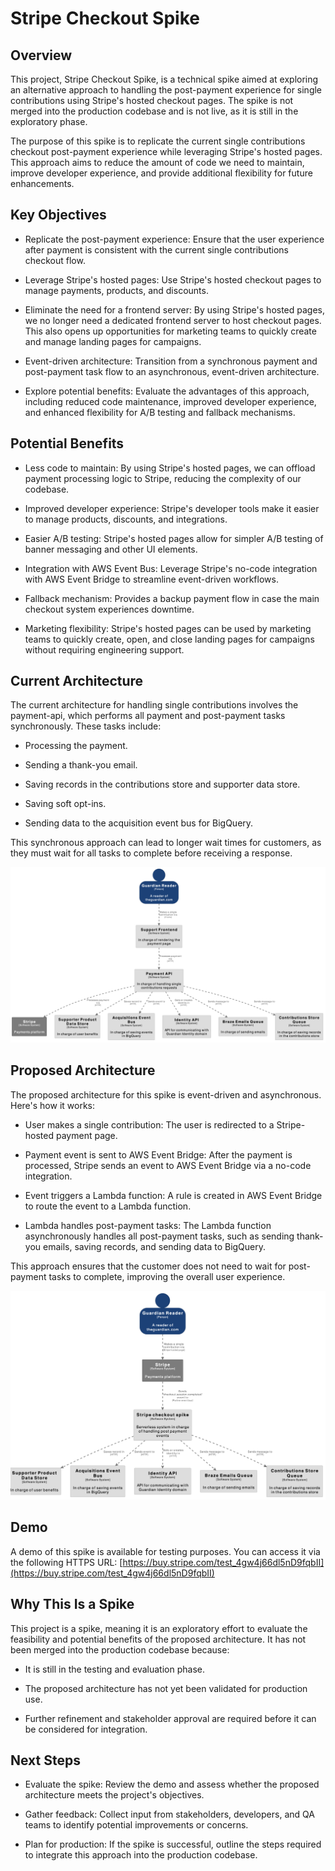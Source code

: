 # Stripe Checkout Spike

## Overview

This project, Stripe Checkout Spike, is a technical spike aimed at exploring an alternative approach to handling the post-payment experience for single contributions using Stripe's hosted checkout pages. The spike is not merged into the production codebase and is not live, as it is still in the exploratory phase.

The purpose of this spike is to replicate the current single contributions checkout post-payment experience while leveraging Stripe's hosted pages. This approach aims to reduce the amount of code we need to maintain, improve developer experience, and provide additional flexibility for future enhancements.

## Key Objectives

- Replicate the post-payment experience: Ensure that the user experience after payment is consistent with the current single contributions checkout flow.

- Leverage Stripe's hosted pages: Use Stripe's hosted checkout pages to manage payments, products, and discounts.

- Eliminate the need for a frontend server: By using Stripe's hosted pages, we no longer need a dedicated frontend server to host checkout pages. This also opens up opportunities for marketing teams to quickly create and manage landing pages for campaigns.

- Event-driven architecture: Transition from a synchronous payment and post-payment task flow to an asynchronous, event-driven architecture.

- Explore potential benefits: Evaluate the advantages of this approach, including reduced code maintenance, improved developer experience, and enhanced flexibility for A/B testing and fallback mechanisms.

## Potential Benefits

- Less code to maintain: By using Stripe's hosted pages, we can offload payment processing logic to Stripe, reducing the complexity of our codebase.

- Improved developer experience: Stripe's developer tools make it easier to manage products, discounts, and integrations.

- Easier A/B testing: Stripe's hosted pages allow for simpler A/B testing of banner messaging and other UI elements.

- Integration with AWS Event Bus: Leverage Stripe's no-code integration with AWS Event Bridge to streamline event-driven workflows.

- Fallback mechanism: Provides a backup payment flow in case the main checkout system experiences downtime.

- Marketing flexibility: Stripe's hosted pages can be used by marketing teams to quickly create, open, and close landing pages for campaigns without requiring engineering support.

## Current Architecture

The current architecture for handling single contributions involves the payment-api, which performs all payment and post-payment tasks synchronously. These tasks include:

- Processing the payment.

- Sending a thank-you email.

- Saving records in the contributions store and supporter data store.

- Saving soft opt-ins.

- Sending data to the acquisition event bus for BigQuery.

This synchronous approach can lead to longer wait times for customers, as they must wait for all tasks to complete before receiving a response.

![current architecture](./docs/landscape-current.png)

## Proposed Architecture

The proposed architecture for this spike is event-driven and asynchronous. Here's how it works:

- User makes a single contribution: The user is redirected to a Stripe-hosted payment page.

- Payment event is sent to AWS Event Bridge: After the payment is processed, Stripe sends an event to AWS Event Bridge via a no-code integration.

- Event triggers a Lambda function: A rule is created in AWS Event Bridge to route the event to a Lambda function.

- Lambda handles post-payment tasks: The Lambda function asynchronously handles all post-payment tasks, such as sending thank-you emails, saving records, and sending data to BigQuery.

This approach ensures that the customer does not need to wait for post-payment tasks to complete, improving the overall user experience.

![proposed architecture](./docs/landscape-spike.png)

## Demo

A demo of this spike is available for testing purposes. You can access it via the following HTTPS URL:
[https://buy.stripe.com/test_4gw4j66dl5nD9fqbII](https://buy.stripe.com/test_4gw4j66dl5nD9fqbII)

## Why This Is a Spike

This project is a spike, meaning it is an exploratory effort to evaluate the feasibility and potential benefits of the proposed architecture. It has not been merged into the production codebase because:

- It is still in the testing and evaluation phase.

- The proposed architecture has not yet been validated for production use.

- Further refinement and stakeholder approval are required before it can be considered for integration.

## Next Steps

- Evaluate the spike: Review the demo and assess whether the proposed architecture meets the project's objectives.

- Gather feedback: Collect input from stakeholders, developers, and QA teams to identify potential improvements or concerns.

- Plan for production: If the spike is successful, outline the steps required to integrate this approach into the production codebase.
